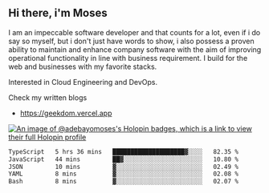 ## Hi there, i'm Moses

I am an impeccable software developer and that counts for a lot, even if i do say so myself, but i don't just have words to show, i also possess a proven ability to maintain and enhance company software with the aim of improving operational functionality in line with business requirement. I build for the web and businesses with my favorite stacks.

Interested in Cloud Engineering and DevOps.

Check my written blogs
- https://geekdom.vercel.app

[![An image of @adebayomoses's Holopin badges, which is a link to view their full Holopin profile](https://holopin.me/adebayomoses)](https://holopin.io/@adebayomoses)

<!--START_SECTION:waka-->

```txt
TypeScript   5 hrs 36 mins   ████████████████████▓░░░░   82.35 %
JavaScript   44 mins         ██▓░░░░░░░░░░░░░░░░░░░░░░   10.80 %
JSON         10 mins         ▓░░░░░░░░░░░░░░░░░░░░░░░░   02.49 %
YAML         8 mins          ▓░░░░░░░░░░░░░░░░░░░░░░░░   02.08 %
Bash         8 mins          ▓░░░░░░░░░░░░░░░░░░░░░░░░   02.07 %
```

<!--END_SECTION:waka-->
